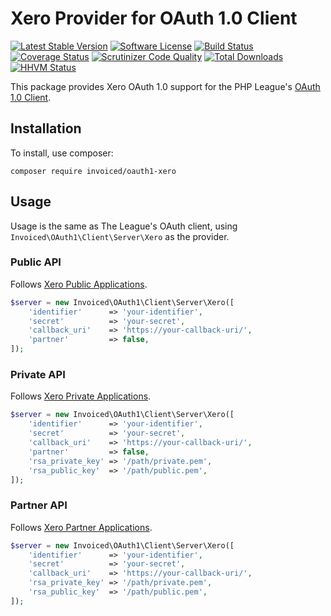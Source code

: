 # Xero Provider for OAuth 1.0 Client

[![Latest Stable Version](https://poser.pugx.org/Invoiced/oauth1-xero/v/stable.svg?style=flat)](https://packagist.org/packages/Invoiced/oauth1-xero)
[![Software License](https://img.shields.io/badge/license-MIT-brightgreen.svg?style=flat)](LICENSE)
[![Build Status](https://travis-ci.org/Invoiced/oauth1-xero.svg?branch=master&style=flat)](https://travis-ci.org/Invoiced/oauth1-xero)
[![Coverage Status](https://coveralls.io/repos/Invoiced/oauth1-xero/badge.svg?style=flat)](https://coveralls.io/r/Invoiced/oauth1-xero)
[![Scrutinizer Code Quality](https://scrutinizer-ci.com/g/Invoiced/oauth1-xero/badges/quality-score.png?b=master)](https://scrutinizer-ci.com/g/Invoiced/oauth1-xero/?branch=master)
[![Total Downloads](https://poser.pugx.org/Invoiced/oauth1-xero/downloads.svg?style=flat)](https://packagist.org/packages/Invoiced/oauth1-xero)
[![HHVM Status](http://hhvm.h4cc.de/badge/Invoiced/oauth1-xero.svg?style=flat)](http://hhvm.h4cc.de/package/Invoiced/oauth1-xero)


This package provides Xero OAuth 1.0 support for the PHP League's [OAuth 1.0 Client](https://github.com/thephpleague/oauth1-client).

## Installation

To install, use composer:

```
composer require invoiced/oauth1-xero
```

## Usage

Usage is the same as The League's OAuth client, using `Invoiced\OAuth1\Client\Server\Xero` as the provider.

### Public API

Follows [Xero Public Applications](https://developer.xero.com/documentation/auth-and-limits/public-applications).

```php
$server = new Invoiced\OAuth1\Client\Server\Xero([
    'identifier'      => 'your-identifier',
    'secret'          => 'your-secret',
    'callback_uri'    => 'https://your-callback-uri/',
    'partner'         => false,
]);
```

### Private API

Follows [Xero Private Applications](https://developer.xero.com/documentation/auth-and-limits/private-applications).

```php
$server = new Invoiced\OAuth1\Client\Server\Xero([
    'identifier'      => 'your-identifier',
    'secret'          => 'your-secret',
    'callback_uri'    => 'https://your-callback-uri/',
    'partner'         => false,
    'rsa_private_key' => '/path/private.pem',
    'rsa_public_key'  => '/path/public.pem',
]);
```

### Partner API

Follows [Xero Partner Applications](https://developer.xero.com/documentation/auth-and-limits/partner-applications).

```php
$server = new Invoiced\OAuth1\Client\Server\Xero([
    'identifier'      => 'your-identifier',
    'secret'          => 'your-secret',
    'callback_uri'    => 'https://your-callback-uri/',
    'rsa_private_key' => '/path/private.pem',
    'rsa_public_key'  => '/path/public.pem',
]);
```
